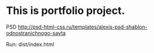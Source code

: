 # This is portfolio project.

PSD http://psd-html-css.ru/templates/alexis-psd-shablon-odnostranichnogo-sayta

Run: dist/index.html
